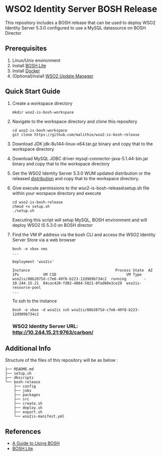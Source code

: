 # WSO2 Identity Server BOSH Release

This repository includes a BOSH release that can be used to deploy WSO2 Identity Server 5.3.0 configured to use a
MySQL datasource on BOSH Director

## Prerequisites

1. Linux/Unix environment
2. Install [BOSH Lite](https://bosh.io/docs/bosh-lite.html#install)
3. Install [Docker](https://docs.docker.com/engine/installation/)
4. (Optional)Install [WSO2 Update Manager](http://wso2.com/wum)

## Quick Start Guide

1. Create a workspace directory
   ```
   mkdir wso2-is-bosh-workspace
   ```

2. Navigate to the workspace directory and clone this repository
    ```
    cd wso2-is-bosh-workspace
    git clone https://github.com/malithie/wso2-is-bosh-release
    ```

3. Download JDK jdk-8u144-linux-x64.tar.gz binary and copy that to the workspace directory

4. Download MySQL JDBC driver mysql-connector-java-5.1.44-bin.jar binary and copy that to the workspace directory

5. Get the WSO2 Identity Server 5.3.0 WUM updated distribution or the released [distribution](https://wso2.com/identity-and-access-management) and copy that to the workspace directory.

6. Give execute permissions to the wso2-is-bosh-release\setup.sh file within your worspace directory and execute
   ```
   cd wso2-is-bosh-release
   chmod +x setup.sh
   ./setup.sh
   ```
   Executing this script will setup MySQL, BOSH environment and will deploy WSO2 IS 5.3.0 on BOSH director

7. Find the VM IP address via the bosh CLI and access the WSO2 Identity Server Store via a web browser
    ```
    bosh -e vbox vms
    ...

    Deployment 'wso2is'

    Instance                                       Process State  AZ  IPs           VM CID                                VM Type
    wso2is/08b2075d-c7e6-49f8-b223-12d989b734c2  running        -   10.244.15.21  84cac420-fd02-4884-5821-0fad60e3ce29  wso2is-resource-pool
    ...
    ```
    To ssh to the instance
    ```
    bosh -e vbox -d wso2is ssh wso2is/08b2075d-c7e6-49f8-b223-12d989b734c2
    ```

    ### WSO2 Identity Server URL: http://10.244.15.21:9763/carbon/

## Additional Info

Structure of the files of this repository will be as below :
```
├── README.md
├── setup.sh
├── dbscripts
└── bosh-release
    ├── config
    ├── jobs
    ├── packages
    ├── src
    ├── create.sh
    ├── deploy.sh
    ├── export.sh
    └── wso2is-manifest.yml
```

## References

* [A Guide to Using BOSH](http://mariash.github.io/learn-bosh/)
* [BOSH Lite](https://bosh.io/docs/bosh-lite.html)
